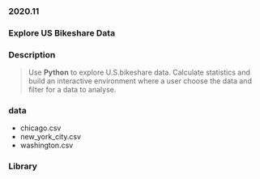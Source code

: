 ### 2020.11

### Explore US Bikeshare Data

### Description
> Use **Python** to explore U.S.bikeshare data. Calculate statistics and build an interactive environment where a user choose the data and filter for a data to analyse.

### data
* chicago.csv
* new_york_city.csv
* washington.csv

### Library
